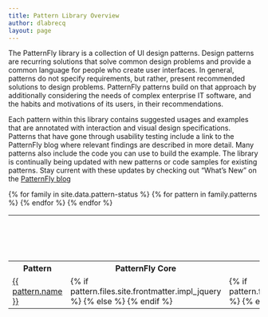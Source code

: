 ```yaml
---
title: Pattern Library Overview
author: dlabrecq
layout: page
---
```

<p>The PatternFly library is a collection of UI design patterns. Design patterns are recurring solutions that solve
common design problems and provide a common language for people who create user interfaces. In general, patterns do not
specify requirements, but rather, present recommended solutions to design problems. PatternFly patterns build on that
approach by additionally considering the needs of complex enterprise IT software, and the habits and motivations of its
users, in their recommendations.</p>
<p>Each pattern within this library contains suggested usages and examples that are annotated with interaction and
visual design specifications. Patterns that have gone through usability testing include a link to the PatternFly blog
where relevant findings are described in more detail. Many patterns also include the code you can use to build the
example. The library is continually being updated with new patterns or code samples for existing patterns. Stay current
with these updates by checking out “What’s New” on the <a href="https://blog.patternfly.org" target="_blank">PatternFly blog</a></p>

<table class="table table-striped pf-design-table">
{% for family in site.data.pattern-status %}
  <tbody class='pf-design-table__files'>
    <tr><th colspan='8'><h2>{{ family.name }}</h2></th></tr>
    <tr class='pf-design-table__row__header-files'>
      <th>Pattern</th><th>PatternFly Core</th><th>Angular 1</th><th>Angular 2+ (ng)</th><th>React</th>
      <!-- <th>Web component</th><th>CSS.Next</th> -->
    </tr>
    {% for pattern in family.patterns %}
      <tr>
        <td>
          <a href="{{ site.baseurl}}/pattern-library/{{family.name}}/{{pattern.name}}">{{ pattern.name }}</a>
        </td>
        <td class="pf-design-table__cell pf-design-table__cell__impl">
          {% if pattern.files.site.frontmatter.impl_jquery %}
            <a href="{{pattern.files.site.frontmatter.impl_jquery}}" target="_new">
              <span class='fa fa-check pf-design-table__icon pf-design-table__icon--present'></span>
            </a>
          {% else %}
            <span class='pficon pficon-close pf-design-table__icon pf-design-table__icon--missing'></span>
          {% endif %}
        </td>
        <td class="pf-design-table__cell pf-design-table__cell__impl">
          {% if pattern.files.site.frontmatter.impl_angular %}
            <a href="{{pattern.files.site.frontmatter.impl_angular}}" target="_new">
              <span class='fa fa-check pf-design-table__icon pf-design-table__icon--present'></span>
            </a>
          {% else %}
            <span class='pficon pficon-close pf-design-table__icon pf-design-table__icon--missing'></span>
          {% endif %}
        </td>
        <td class="pf-design-table__cell pf-design-table__cell__impl">
          {% if pattern.files.site.frontmatter.impl_ng %}
            <a href="{{pattern.files.site.frontmatter.impl_ng}}" target="_new">
              <span class='fa fa-check pf-design-table__icon pf-design-table__icon--present'></span>
            </a>
          {% else %}
            <span class='pficon pficon-close pf-design-table__icon pf-design-table__icon--missing'></span>
          {% endif %}
        </td>
        <td class="pf-design-table__cell pf-design-table__cell__impl">
          {% if pattern.files.site.frontmatter.impl_react %}
            <a href="{{pattern.files.site.frontmatter.impl_react}}" target="_new">
              <span class='fa fa-check pf-design-table__icon pf-design-table__icon--present'></span>
            </a>
          {% else %}
            <span class='pficon pficon-close pf-design-table__icon pf-design-table__icon--missing'></span>
          {% endif %}
        </td>
        <!-- <td class="pf-design-table__cell pf-design-table__cell__impl">
          {% if pattern.files.site.frontmatter.impl_webcomponent %}
            <a href="{{pattern.files.site.frontmatter.impl_webcomponent}}" target="_new">
              <span class='fa fa-check pf-design-table__icon pf-design-table__icon--present'></span>
            </a>
          {% else %}
            <span class='pficon pficon-close pf-design-table__icon pf-design-table__icon--missing'></span>
          {% endif %}
        </td>
        <td class="pf-design-table__cell pf-design-table__cell__impl">
          {% if pattern.files.site.frontmatter.impl_css %}
            <a href="{{pattern.files.site.frontmatter.impl_css}}" target="_new">
              <span class='fa fa-check pf-design-table__icon pf-design-table__icon--present'></span>
            </a>
          {% else %}
            <span class='pficon pficon-close pf-design-table__icon pf-design-table__icon--missing'></span>
          {% endif %}
        </td> -->
      </tr>
    {% endfor %}
  </tbody>
{% endfor %}
</table>
